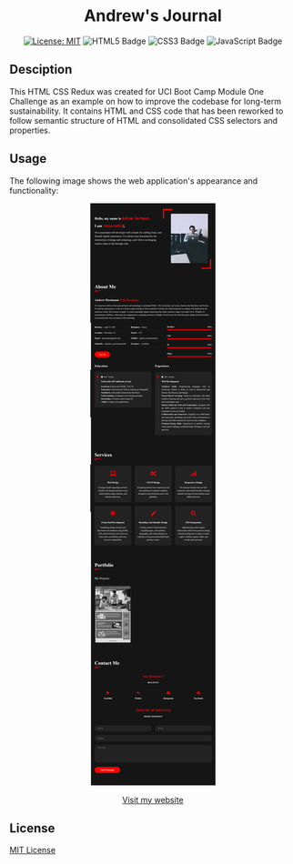 <div align="center">

# Andrew's Journal

[![License: MIT](https://img.shields.io/badge/License-MIT-yellow.svg)](https://opensource.org/licenses/MIT)
![HTML5 Badge](https://img.shields.io/badge/HTML5-E34F26?logo=html5&logoColor=fff&style=flat)
![CSS3 Badge](https://img.shields.io/badge/CSS3-1572B6?logo=css3&logoColor=fff&style=flat)
 ![JavaScript Badge](https://img.shields.io/badge/JavaScript-F7DF1E?logo=javascript&logoColor=000&style=flat)

</div>

## Desciption 

This HTML CSS Redux was created for UCI Boot Camp Module One Challenge as an example on how to improve the codebase for long-term sustainability. It contains HTML and CSS code that has been reworked to follow semantic structure of HTML and consolidated CSS selectors and properties.  

## Usage

The following image shows the web application's appearance and functionality: 

<div align="center">

![alt text](./assets/images/screenshot2.png)

[Visit my website](https://haartmuhn.github.io/Andrews-Journal/)

</div>

## License 

[MIT License](https://opensource.org/licenses/MIT)